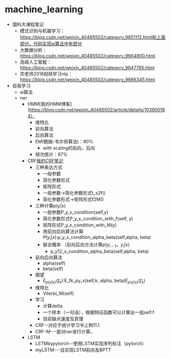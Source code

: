 # machine_learning
* 国科大课程笔记
	* 模式识别与机器学习：https://blog.csdn.net/weixin_40485502/category_9651112.html和上面部分，代码实现ai算法中有部分
	* 大数据分析：https://blog.csdn.net/weixin_40485502/category_9664900.html
	* 高级人工智能：https://blog.csdn.net/weixin_40485502/category_9647785.html
	* 宗老师2018视频学习nlp：https://blog.csdn.net/weixin_40485502/category_9666345.html
* 自我学习
	* ai算法
	* ner
		* HMM[我的HMM博客](https://blog.csdn.net/weixin_40485502/article/details/103900184）
			* 维特比
			* 前向算法
			* 后向算法
			* EM(鲍姆-韦尔奇算法)：80%
				* with scaling的前向，后向
			* 频次统计：87%
		* CRF[我的CRF笔记](https://blog.csdn.net/weixin_40485502/article/details/104094857)
			* 三种表达方式
				* 一般参数
				* 简化参数形式
				* 矩阵形式
				* 一般参数->简化参数形式t_s2f()
				* 简化参数形式->矩阵形式f2M()
			* 三种计算p(y|x)
				* 一般参数P_y_x_condition(self,y)
				* 简化参数形式P_y_x_condition_with_f(self, y)
				* 矩阵形式P_y_x_condition_with_M(y)
				* 用前向后向算法计算$P(y_i|x)$:p_y_x_condition_alpha_beta(self,alpha, beta)
				* 联合概率 （前向后向方法计算$p(y_{i-1}，y_i|x)$
					*  p_y12_x_condition_alpha_beta(self,alpha, beta)
			* 前向后向算法
				* alpha(self)
				* beta(self)
			* 期望
				* $E_{p(y|x)}(f_k)$:E_fk_py_x(self,k, alpha, beta)$E_{p(y|x)}(f_k)$
			* 维特比
				* Viterbi_M(self)
			* 学习
				* 计算delta
				* 一个样本（一句话），根据特征函数可以计算出一组self.f
				* 目前缺点速度及其慢
			* CRF--对应于统计学习书上例11.1
			* CRF-M---是对ner进行计算。
		* LSTM
			* LSTMbypytorch--使用LSTM实现序列标注（pytorch）
			* myLSTM---自实现LSTM前向及BPTT
